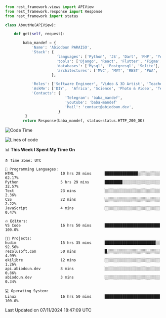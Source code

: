 ###
```python
from rest_framework.views import APIView
from rest_framework.response import Response
from rest_framework import status

class AboutMe(APIView):

    def get(self, request):

        baba_mandef = {
            'Name': 'Abiodoun PARAISO',
            'Stack': {
                       'languages': ['Python', 'JS', 'Dart', 'PHP', 'Yoruba', 'Fongbe', 'Kreyol', 'French', 'English'],
                       'tools': ['Django', 'React', 'Flutter', 'Figma', 'GIMP', 'Inckscape', 'Kdenlive', 'Blender'],
                       'databases': ['Mysql', 'Postgresql', 'Sqlite'],
                       'architectures': ['MVC', 'MVT', 'REST', 'PWA', 'SPA', 'MicroServices']
                     },

            'Roles': ['Software Engineer', 'Video & 3D Artist', 'Teacher', 'Mentor', 'Farmer'],
            'AskMe': ['DIY',  'Africa', 'Science', 'Photo & Video', 'Tech', 'Agro'],
            'Contacts': {
                           'Telegram': 'baba_mandef',
                           'youtube': 'baba-mandef'
                           'Mail': 'contact@abiodoun.dev',
                        }
         }
        return Response(baba_mandef, status=status.HTTP_200_OK)

```                    

<!--START_SECTION:waka-->
![Code Time](http://img.shields.io/badge/Code%20Time-1%2C202%20hrs%2048%20mins-blue)

![Lines of code](https://img.shields.io/badge/From%20Hello%20World%20I%27ve%20Written-424%20Thousand%20lines%20of%20code-blue)

📊 **This Week I Spent My Time On** 

```text
⌚︎ Time Zone: UTC

💬 Programming Languages: 
HTML                     10 hrs 28 mins      ███████████████░░░░░░░░░░   62.17% 
Python                   5 hrs 29 mins       ████████░░░░░░░░░░░░░░░░░   32.57% 
Text                     23 mins             ░░░░░░░░░░░░░░░░░░░░░░░░░   2.36% 
CSS                      22 mins             ░░░░░░░░░░░░░░░░░░░░░░░░░   2.22% 
JavaScript               4 mins              ░░░░░░░░░░░░░░░░░░░░░░░░░   0.47%

🔥 Editors: 
VS Code                  16 hrs 50 mins      █████████████████████████   100.0%

🐱‍💻 Projects: 
hudim                    15 hrs 35 mins      ███████████████████████░░   92.56% 
rezolusoft.com           50 mins             █░░░░░░░░░░░░░░░░░░░░░░░░   4.99% 
ekilibre                 12 mins             ░░░░░░░░░░░░░░░░░░░░░░░░░   1.26% 
api.abiodoun.dev         8 mins              ░░░░░░░░░░░░░░░░░░░░░░░░░   0.86% 
abiodoun.dev             3 mins              ░░░░░░░░░░░░░░░░░░░░░░░░░   0.34%

💻 Operating System: 
Linux                    16 hrs 50 mins      █████████████████████████   100.0%

```


 Last Updated on 07/11/2024 18:47:09 UTC
<!--END_SECTION:waka-->
